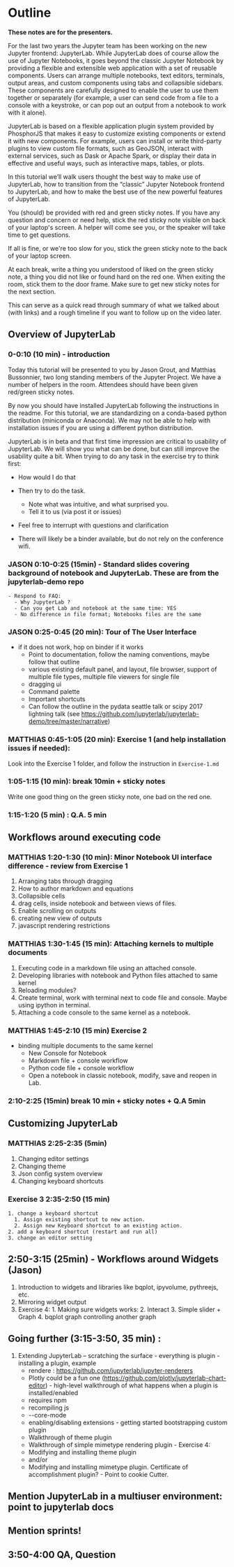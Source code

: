 # Outline

**These notes are for the presenters.**

For the last two years the Jupyter team has been working on the new Jupyter
frontend: JupyterLab. While JupyterLab does of course allow the use of Jupyter
Notebooks, it goes beyond the classic Jupyter Notebook by providing a flexible
and extensible web application with a set of reusable components. Users can
arrange multiple notebooks, text editors, terminals, output areas, and custom
components using tabs and collapsible sidebars. These components are carefully
designed to enable the user to use them together or separately (for example, a
user can send code from a file to a console with a keystroke, or can pop out an
output from a notebook to work with it alone).

JupyterLab is based on a flexible application plugin system provided by
PhosphorJS that makes it easy to customize existing components or extend it
with new components. For example, users can install or write third-party
plugins to view custom file formats, such as GeoJSON, interact with external
services, such as Dask or Apache Spark, or display their data in effective and
useful ways, such as interactive maps, tables, or plots.

In this tutorial we’ll walk users thought the best way to make use of
JupyterLab, how to transition from the “classic” Jupyter Notebook frontend to
JupyterLab, and how to make the best use of the new powerful features of
JupyterLab.


You (should) be provided with red and green sticky notes. If you have any
question and concern or need help, stick the red sticky note visible on back of
your laptop's screen. A helper will come see you, or the speaker will take time
to get questions.

If all is fine, or we're too slow for you, stick the green sticky note to the
back of your laptop screen.

At each break, write a thing you understood of liked on the green sticky note,
a thing you did not like or found hard on the red one. When exiting the room,
stick them to the door frame. Make sure to get new sticky notes for the next
section.

This can serve as a quick read through summary of what we talked about (with
links) and a rough timeline if you want to follow up on the video later.

## Overview of JupyterLab

###  0-0:10 (10 min) - introduction

Today this tutorial will be presented to you by Jason Grout, and Matthias
Bussonnier, two long standing members of the Jupyter Project. We have a number
of helpers in the room. Attendees should have been given red/green
sticky notes.

By now you should have installed JupyterLab following the instructions in the
readme. For this tutorial, we are standardizing on a conda-based python
distribution (miniconda or Anaconda). We may not be able to help with
installation issues if you are using a different python distribution.

JupyterLab is in beta and that first time impression
are critical to usability of JupyterLab. We will show you what can be done, but
can still improve the usability quite a bit. When trying to do any task in the
exercise try to think first:
- How would I do that
- Then try to do the task.
    - Note what was intuitive, and what surprised you.
    - Tell it to us (via post it or issues)
- Feel free to interrupt with questions and clarification


- There will likely be a binder available, but do not rely on the conference
    wifi.

###  JASON 0:10-0:25 (15min) - Standard slides covering background of notebook and JupyterLab. These are from the jupyterlab-demo repo
    - Respond to FAQ:
      - Why JupyterLab ?
      - Can you get Lab and notebook at the same time: YES
      - No difference in file format; Notebooks files are the same
###  JASON 0:25-0:45 (20 min): Tour of The User Interface
- if it does not work, hop on binder if it works
  - Point to documentation, follow the naming conventions, maybe follow that outline
  - various existing default panel, and layout, file browser, support of multiple file types, multiple file viewers for single file
  - dragging ui
  - Command palette
  - Important shortcuts
  - Can follow the outline in the pydata seattle talk or scipy 2017 lightning talk (see https://github.com/jupyterlab/jupyterlab-demo/tree/master/narrative)

###  MATTHIAS 0:45-1:05 (20 min): Exercise 1 (and help installation issues if needed):

Look into the Exercise 1 folder, and follow the instruction in `Exercise-1.md`

### 1:05-1:15 (10 min): break 10min + sticky notes

Write one good thing on the green sticky note, one bad on the red one.

### 1:15-1:20 (5 min) : Q.A. 5 min

## Workflows around executing code

###  MATTHIAS 1:20-1:30 (10 min): Minor Notebook UI interface difference - review from Exercise 1

  1. Arranging tabs through dragging
  2. How to author markdown and equations
  3. Collapsible cells
  4. drag cells, inside notebook and between views of files.
  5. Enable scrolling on outputs
  6. creating new view of outputs
  7. javascript rendering restrictions

###  MATTHIAS 1:30-1:45 (15 min): Attaching kernels to multiple documents

  1. Executing code in a markdown file using an attached console.
  2. Developing libraries with notebook and Python files attached to same kernel
  3. Reloading modules?
  4. Create terminal, work with terminal next to code file and console. Maybe using ipython in terminal.
  5. Attaching a code console to the same kernel as a notebook.


###  MATTHIAS 1:45-2:10 (15 min) Exercise 2

- binding multiple documents to the same kernel
    - New Console for Notebook
    - Markdown file + console workflow
    - Python code file + console workflow
    - Open a notebook in classic notebook, modify, save and reopen in Lab.

###  2:10-2:25 (15min)  break 10 min + sticky notes + Q.A 5min


## Customizing JupyterLab

###  MATTHIAS 2:25-2:35 (5min)

  1. Changing editor settings
  2. Changing theme
  3. Json config system overview
  4. Changing keyboard shortcuts

### Exercise 3 2:35-2:50 (15 min)
    1. change a keyboard shortcut
      1. Assign existing shortcut to new action.
      2. Assign new Keyboard shortcut to an existing action.
    2. add a keyboard shortcut (restart and run all)
    3. change an editor setting 

## 2:50-3:15 (25min) - Workflows around Widgets (Jason)

  1. Introduction to widgets and libraries like bqplot, ipyvolume, pythreejs, etc.
  2. Mirroring widget output
  3. Exercise 4:
    1. Making sure widgets works:
    2. Interact
    3. Simple slider + Graph 
    4. bqplot graph controlling another graph

## Going further (3:15-3:50, 35 min) :

  1. Extending JupyterLab – scratching the surface
    - everything is plugin
    - installing a plugin, example
      - rendere : https://github.com/jupyterlab/jupyter-renderers
      - Plotly could be a fun one (https://github.com/plotly/jupyterlab-chart-editor)
    - high-level walkthrough of what happens when a plugin is installed/enabled
      - requires npm
      - recompiling js
      - --core-mode
      - enabling/disabling extensions
    - getting started bootstrapping custom plugin
      - Walkthrough of theme plugin
      - Walkthrough of simple mimetype rendering plugin
    - Exercise 4:
      - Modifying and installing theme plugin
      - and/or
      - Modifying and installing mimetype plugin. Certificate of accomplishment plugin?
    - Point to cookie Cutter.
## Mention JupyterLab in a multiuser environment: point to jupyterlab docs
## Mention sprints!
## 3:50-4:00 QA, Question
